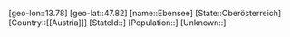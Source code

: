 ﻿---
location: [47.82,13.78]
mapzoom: [7,12] 
mapmarker: city 
type: City
tags:
- geo/City


SpocWebEntityId: 29956
isDeleted: false
confidential: public

---
[geo-lon::13.78]
[geo-lat::47.82]
[name::Ebensee]
[State::Oberösterreich]
[Country::[[Austria]]]
[StateId::]
[Population::]
[Unknown::]

